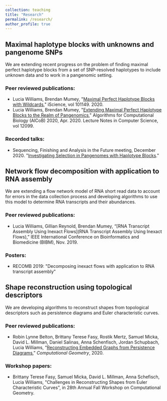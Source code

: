```yaml
---
collection: teaching
title: "Research"
permalink: /research/
author_profile: true
---
```

## Maximal haplotype blocks with unknowns and pangenome SNPs
We are extending recent progress on the problem of finding maximal perfect
haplotype blocks from a set of SNP-resolved haplotypes to include unknown data
and to work in a pangenomic setting.

### Peer reviewed publications:
* Lucia Williams, Brendan Mumey, "[Maximal Perfect Haplotype Blocks with Wildcards](wildcard_haplotype_blocks.pdf),"
iScience, vol 101149. 2020.
* Lucia Williams, Brendan Mumey, "[Extending Maximal Perfect Haplotype Blocks
to the Realm of Pangenomics](pangenome_haplotype_blocks)," Algorithms for Computational Biology (AlCoB)
2020, Apr. 2020. Lecture Notes in Computer Science, vol 12099.

### Recorded talks:
* Sequencing, Finishing and Analysis in the Future meeting, December 2020.
	"[Investigating Selection in Pangenomes with Haplotype Blocks](https://youtu.be/A8NKUs8oVI4)."

## Network flow decomposition with application to RNA assembly
We are extending a flow network model of RNA short read data to account for
errors in the data collection process
and developing algorithms to use this model to determine RNA transcripts and their abundances.

### Peer reviewed publications:
* Lucia Williams, Gillian Reynold, Brendan Mumey,
“[RNA Transcript Assembly Using Inexact Flows](RNA Transcript Assembly Using
Inexact Flows),”
IEEE International Conference on Bioinformatics and Biomedicine (BIBM),
Nov. 2019.

### Posters:
* RECOMB 2019: "Decomposing inexact flows with application to RNA transcript assembly"

## Shape reconstruction using topological descriptors
We are developing algorithms to reconstruct shapes from topological descriptors such as persistence diagrams
and Euler characteristic curves.

### Peer reviewed publications:
* Robin Lynne Belton, Brittany Terese Fasy, Rostik Mertz, Samuel Micka, David L. Millman, Daniel Salinas,
Anna Schenfisch, Jordan Schupbach, Lucia Williams,
“[Reconstructing Embedded Graphs from Persistence Diagrams](reconstruction.pdf),”
*Computational Geometry*, 2020.

### Workshop papers:
* Brittany Terese Fasy, Samuel Micka, David L. Millman, Anna Schefisch, Lucia Williams,
"Challenges in Reconstructing Shapes from Euler Characteristic Curves",
in 28th Annual Fall Workshop on Computational Geometry.
